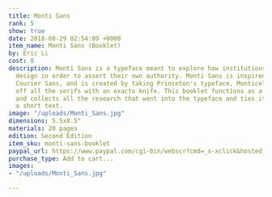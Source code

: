 ```yaml
---
title: Monti Sans
rank: 5
show: true
date: 2018-08-29 02:54:09 +0000
item_name: Monti Sans (Booklet)
by: Eric Li
cost: 8
description: Monti Sans is a typeface meant to explore how institutions deploy graphic
  design in order to assert their own authority. Monti Sans is inspired by James Goggin's
  Courier Sans, and is created by taking Princeton's typeface, Monticello, and cutting
  off all the serifs with an exacto knife. This booklet functions as a specimen book
  and collects all the research that went into the typeface and ties it together with
  a short text.
image: "/uploads/Monti_Sans.jpg"
dimensions: 5.5x8.5"
materials: 20 pages
edition: Second Edition
item_sku: monti-sans-booklet
paypal_url: https://www.paypal.com/cgi-bin/webscr?cmd=_s-xclick&hosted_button_id=XZBBDNNLYR5DQ
purchase_type: Add to cart...
images:
- "/uploads/Monti_Sans.jpg"

---
```

